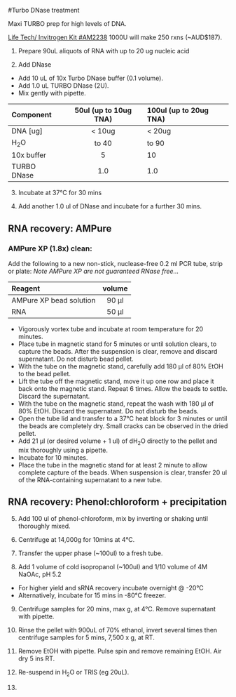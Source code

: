 #Turbo DNase treatment

Maxi TURBO prep for high levels of DNA. 

[Life Tech/ Invitrogen Kit #AM2238](http://www.lifetechnologies.com/order/catalog/product/AM2238?ICID=search-product) 1000U will make 250 rxns (~AUD$187).


1.	Prepare 90uL aliquots of RNA with up to  20 ug nucleic acid

2.	Add DNase
  * Add 10 uL of 10x Turbo DNase buffer (0.1 volume).
  * Add 1.0 uL TURBO DNase (2U).
  * Mix gently with pipette.

|Component|50ul (up to 10ug TNA)| 100ul (up to 20ug TNA)|
|:--|:--:|:--|
|DNA [ug]| < 10ug| < 20ug|
|H<sub>2</sub>O| to 40 | to 90 |
|10x buffer | 5 | 10|
|TURBO DNase| 1.0 | 1.0 | 

3.	Incubate at 37°C for 30 mins

4.	Add another 1.0 ul of DNase and incubate for a further 30 mins.

## RNA recovery: AMPure

### AMPure XP (1.8x) clean:
Add the following to a new non-stick, nuclease-free 0.2 ml PCR tube, strip or plate:
*Note AMPure XP are not guaranteed RNase free...*

|Reagent			|volume	|
|:------------------------------|:------:|
|AMPure XP bead solution	|90 μl	|
|RNA          	|50 μl	|

- Vigorously vortex tube and incubate at room temperature for 20 minutes.
- Place tube in magnetic stand for 5 minutes or until solution clears, to capture the beads. After the suspension is clear, remove and discard supernatant. Do not disturb bead pellet.
- With the tube on the magnetic stand, carefully add 180 μl of 80% EtOH to the bead pellet.
- Lift the tube off the magnetic stand, move it up one row and place it back onto the magnetic stand. Repeat 6 times. Allow the beads to settle. Discard the supernatant.
- With the tube on the magnetic stand, repeat the wash with 180 μl of 80% EtOH. Discard the supernatant. Do not disturb the beads. 
- Open the tube lid and transfer to a 37°C heat block for 3 minutes or until the beads are completely dry. Small cracks can be observed in the dried pellet.
- Add 21 μl (or desired volume + 1 ul) of dH<sub>2</sub>O directly to the pellet and mix thoroughly using a pipette. 
- Incubate for 10 minutes.
- Place the tube in the magnetic stand for at least 2 minute to allow complete capture of the beads. When suspension is clear, transfer 20 ul of the RNA-containing supernatant to a new tube.

## RNA recovery: Phenol:chloroform + precipitation

5.	Add 100 ul of phenol-chloroform, mix by inverting or shaking until thoroughly mixed.

6.	Centrifuge at 14,000g for 10mins at 4°C.

7.	Transfer the upper phase (~100ul) to a fresh tube.

8.	Add 1 volume of cold isopropanol (~100ul) and 1/10 volume of 4M NaOAc, pH 5.2
  * For higher yield and sRNA recovery incubate overnight @ -20°C
  * Alternatively, incubate for 15 mins in -80°C freezer.

9.	Centrifuge samples for 20 mins, max g, at 4°C.  Remove supernatant with pipette.

10.	Rinse the pellet with 900uL of 70% ethanol, invert several times then centrifuge samples for 5 mins, 7,500 x g, at RT.  

11.	Remove EtOH with pipette. Pulse spin and remove remaining EtOH. Air dry 5 ins RT.

12.	Re-suspend in H<sub>2</sub>O or TRIS (eg 20uL).
13.	

